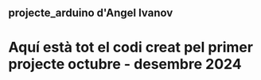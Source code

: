 ## projecte_arduino d'Angel Ivanov

# Aquí està tot el codi creat pel primer projecte octubre - desembre 2024